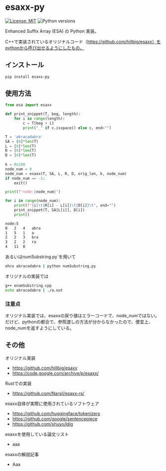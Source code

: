 # esaxx-py

[![License: MIT](https://img.shields.io/badge/License-MIT-green.svg)](https://opensource.org/licenses/MIT)
![Python versions](https://img.shields.io/badge/python-3.7%20%7C%203.8%20%7C%203.9%20%7C%203.10%20%7C%203.11-blue)

Enhanced Suffix Array (ESA) の Python 実装。

C++で実装されているオリジナルコード（https://github.com/hillbig/esaxx）をpythonから呼び出せるようにしたもの。


## インストール

```bash
pip install esaxx-py
```

## 使用方法

```python
from esa import esaxx

def print_snippet(T, beg, length):
    for i in range(length):
        c = T[beg + i]
        print("_" if c.isspace() else c, end="")

T = 'abracadabra'
SA = [0]*len(T)
L = [0]*len(T)
R = [0]*len(T)
D = [0]*len(T)
    
k = 0x100
node_num = 0
node_num = esaxx(T, SA, L, R, D, orig_len, k, node_num)
if node_num == -1:
    exit()

print(f"node:{node_num}")

for i in range(node_num):
    print(f"{i}\t{R[i] - L[i]}\t{D[i]}\t", end="")
    print_snippet(T, SA[L[i]], D[i])
    print()
```
```bash
node:5
0	2	4	abra
1	5	1	a
2	2	3	bra
3	2	2	ra
4	11	0
```

あるいはnumSubstring.py`を用いて
```bash
ehco abracadabra | python numSubstring.py
```

オリジナルの実装では
```bash
g++ enumSubstring.cpp
echo abracadabra | ./a.out
```



### 注意点

オリジナル実装では、esaxxの戻り値はエラーコードで、node_numではない。
だけど、pythonの都合で、参照渡しの方法が分からなかったので、便宜上、node_numを返すようにしている。



## その他

オリジナル実装

- https://github.com/hillbig/esaxx
- https://code.google.com/archive/p/esaxx/

Rustでの実装

- https://github.com/Narsil/esaxx-rs/

esaxx自体が実際に使用されているソフトウェア

- https://github.com/huggingface/tokenizers
- https://github.com/google/sentencepiece
- https://github.com/shuyo/ldig

esaxxを使用している論文リスト

- aaa

esaxxの解説記事

- Aaa
